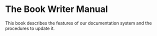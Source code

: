 # The Book Writer Manual

This book describes the features of our documentation system and the procedures to update it.

```{tableofcontents}
```
